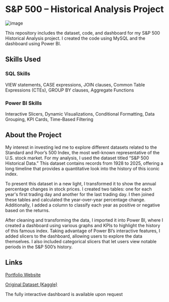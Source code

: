 # S&P 500 – Historical Analysis Project



![image](https://github.com/user-attachments/assets/2b190112-2576-4597-93f0-cddca63226fd)

This repository includes the dataset, code, and dashboard for my S&P 500 Historical Analysis project.  I created the code using MySQL and the dashboard using Power BI.

## Skills Used

### SQL Skills 

VIEW statements, CASE expressions, JOIN clauses, Common Table Expressions (CTEs), GROUP BY clauses, Aggregate Functions

### Power BI Skills

Interactive Slicers, Dynamic Visualizations, Conditional Formatting, Data Grouping, KPI Cards, Time-Based Filtering

## About the Project

My interest in investing led me to explore different datasets related to the Standard and Poor’s 500 Index, the most well-known representative of the U.S. stock market. For my analysis, I used the dataset titled “S&P 500 Historical Data.” This dataset contains records from 1928 to 2025, offering a long timeline that provides a quantitative look into the history of this iconic index.

To present this dataset in a new light, I transformed it to show the annual percentage changes in stock prices. I created two tables: one for each year's first trading day and another for the last trading day. I then joined these tables and calculated the year-over-year percentage change. Additionally, I added a column to classify each year as positive or negative based on the returns.

After cleaning and transforming the data, I imported it into Power BI, where I created a dashboard using various graphs and KPIs to highlight the history of this famous index. Taking advantage of Power BI’s interactive features, I added slicers to the dashboard, allowing users to explore the data themselves. I also included categorical slicers that let users view notable periods in the S&P 500’s history.

## Links

[Portfolio Website](https://nicolaskiryczun.github.io/)

[Original Dataset (Kaggle)]([https://www.kaggle.com/datasets/henryhan117/sp-500-historical-data](https://www.kaggle.com/datasets/paveljurke/s-and-p-500-gspc-historical-data/versions/251)) 

The fully interactive dashboard is available upon request

